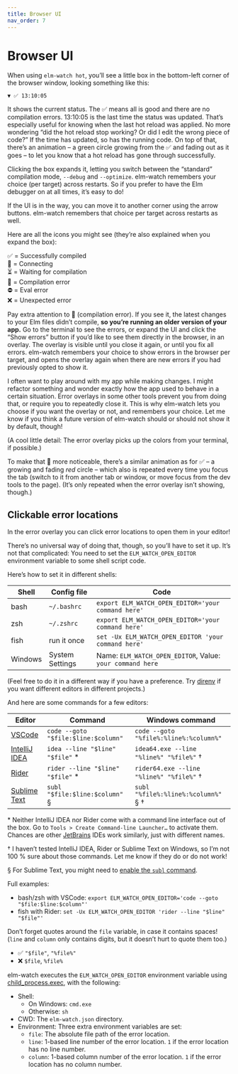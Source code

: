 ```yaml
---
title: Browser UI
nav_order: 7
---
```


# Browser UI

When using `elm-watch hot`, you’ll see a little box in the bottom-left corner of the browser window, looking something like this:

```
▼ ✅ 13:10:05
```

It shows the current status. The ✅ means all is good and there are no compilation errors. 13:10:05 is the last time the status was updated. That’s especially useful for knowing when the last hot reload was applied. No more wondering “did the hot reload stop working? Or did I edit the wrong piece of code?” If the time has updated, so has the running code. On top of that, there’s an animation – a green circle growing from the ✅ and fading out as it goes – to let you know that a hot reload has gone through successfully.

Clicking the box expands it, letting you switch between the “standard” compilation mode, `--debug` and `--optimize`. elm-watch remembers your choice (per target) across restarts. So if you prefer to have the Elm debugger on at all times, it’s easy to do!

If the UI is in the way, you can move it to another corner using the arrow buttons. elm-watch remembers that choice per target across restarts as well.

Here are all the icons you might see (they’re also explained when you expand the box):

✅ = Successfully compiled  
🔌 = Connecting  
⏳ = Waiting for compilation  
🚨 = Compilation error  
⛔️ = Eval error  
❌ = Unexpected error

Pay extra attention to 🚨 (compilation error). If you see it, the latest changes to your Elm files didn’t compile, **so you’re running an older version of your app.** Go to the terminal to see the errors, or expand the UI and click the “Show errors” button if you’d like to see them directly in the browser, in an overlay. The overlay is visible until you close it again, or until you fix all errors. elm-watch remembers your choice to show errors in the browser per target, and opens the overlay again when there are new errors if you had previously opted to show it.

I often want to play around with my app while making changes. I might refactor something and wonder exactly how the app used to behave in a certain situation. Error overlays in some other tools prevent you from doing that, or require you to repeatedly close it. This is why elm-watch lets you choose if you want the overlay or not, and remembers your choice. Let me know if you think a future version of elm-watch should or should not show it by default, though!

(A cool little detail: The error overlay picks up the colors from your terminal, if possible.)

To make that 🚨 more noticeable, there’s a similar animation as for ✅ – a growing and fading _red_ circle – which also is repeated every time you focus the tab (switch to it from another tab or window, or move focus from the dev tools to the page). (It’s only repeated when the error overlay isn’t showing, though.)

## Clickable error locations

In the error overlay you can click error locations to open them in your editor!

There’s no universal way of doing that, though, so you’ll have to set it up. It’s not that complicated: You need to set the `ELM_WATCH_OPEN_EDITOR` environment variable to some shell script code.

Here’s how to set it in different shells:

| Shell | Config file | Code |
| --- | --- | --- |
| bash | `~/.bashrc` | `export ELM_WATCH_OPEN_EDITOR='your command here'` |
| zsh | `~/.zshrc` | `export ELM_WATCH_OPEN_EDITOR='your command here'` |
| fish | run it once | `set -Ux ELM_WATCH_OPEN_EDITOR 'your command here'` |
| Windows | System Settings | Name: `ELM_WATCH_OPEN_EDITOR`, Value: `your command here` |

(Feel free to do it in a different way if you have a preference. Try [direnv] if you want different editors in different projects.)

And here are some commands for a few editors:

| Editor | Command | Windows command |
| --- | --- | --- |
| [VSCode] | `code --goto "$file:$line:$column"` | `code --goto "%file%:%line%:%column%"` |
| [IntelliJ IDEA] | `idea --line "$line" "$file"` \* | `idea64.exe --line "%line%" "%file%"` † |
| [Rider] | `rider --line "$line" "$file"` \* | `rider64.exe --line "%line%" "%file%"` † |
| [Sublime Text] | `subl "$file:$line:$column"` § | `subl "%file%:%line%:%column%"` § † |

\* Neither IntelliJ IDEA nor Rider come with a command line interface out of the box. Go to `Tools > Create Command-line Launcher…` to activate them. Chances are other [JetBrains] IDEs work similarly, just with different names.

† I haven’t tested IntelliJ IDEA, Rider or Sublime Text on Windows, so I’m not 100 % sure about those commands. Let me know if they do or do not work!

§ For Sublime Text, you might need to [enable the `subl` command][subl].

Full examples:

- bash/zsh with VSCode: `export ELM_WATCH_OPEN_EDITOR='code --goto "$file:$line:$column"'`
- fish with Rider: `set -Ux ELM_WATCH_OPEN_EDITOR 'rider --line "$line" "$file"'`

Don’t forget quotes around the `file` variable, in case it contains spaces! (`line` and `column` only contains digits, but it doesn’t hurt to quote them too.)

- ✅ `"$file"`, `"%file%"`
- ❌ `$file`, `%file%`

elm-watch executes the `ELM_WATCH_OPEN_EDITOR` environment variable using [child_process.exec], with the following:

- Shell:
  - On Windows: `cmd.exe`
  - Otherwise: `sh`
- CWD: The `elm-watch.json` directory.
- Environment: Three extra environment variables are set:
  - `file`: The absolute file path of the error location.
  - `line`: 1-based line number of the error location. `1` if the error location has no line number.
  - `column`: 1-based column number of the error location. `1` if the error location has no column number.

[child_process.exec]: https://nodejs.org/api/child_process.html#child_processexeccommand-options-callback
[direnv]: https://direnv.net/
[intellij idea]: https://www.jetbrains.com/idea/
[jetbrains]: https://www.jetbrains.com/
[rider]: https://www.jetbrains.com/rider/
[subl]: https://www.sublimetext.com/docs/command_line.html
[sublime text]: https://www.sublimetext.com/
[vscode]: https://code.visualstudio.com/
